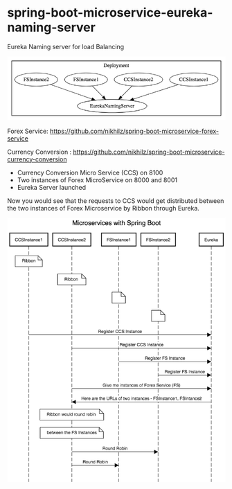 # spring-boot-microservice-eureka-naming-server
 Eureka Naming server for load Balancing
 
 <img src="https://github.com/nikhilz/spring-boot-microservice-eureka-naming-server/blob/master/src/main/resources/Static/images/Spring-Boot-Microservice-6-EurekaNamingServer-Deployment.png">

Forex Service: https://github.com/nikhilz/spring-boot-microservice-forex-service

Currency Conversion : https://github.com/nikhilz/spring-boot-microservice-currency-conversion

- Currency Conversion Micro Service (CCS) on 8100
- Two instances of Forex MicroService on 8000 and 8001
- Eureka Server launched

Now you would see that the requests to CCS would get distributed between the two instances of Forex Microservice by Ribbon through Eureka.

<img src="https://github.com/nikhilz/spring-boot-microservice-eureka-naming-server/blob/master/src/main/resources/Static/images/Spring-Boot-Microservice-7-Eureka-Sequence-Diagram.png">
